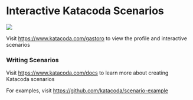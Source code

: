 # Interactive Katacoda Scenarios

[![](http://shields.katacoda.com/katacoda/gastoro/count.svg)](https://www.katacoda.com/gastoro "Get your profile on Katacoda.com")

Visit https://www.katacoda.com/gastoro to view the profile and interactive scenarios

### Writing Scenarios
Visit https://www.katacoda.com/docs to learn more about creating Katacoda scenarios

For examples, visit https://github.com/katacoda/scenario-example
